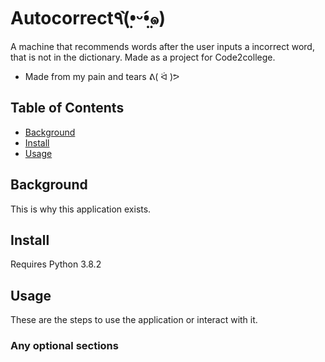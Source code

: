 # Autocorrect٩(•̤̀ᵕ•̤́๑)
A machine that recommends words after the user inputs a incorrect word, that is not in the dictionary. Made as a project for Code2college.
- Made from my pain and tears  ᕕ( ᐛ )ᕗ
## Table of Contents
- [Background](#background)
- [Install](#install)
- [Usage](#usage)
## Background
This is why this application exists.
## Install
Requires Python 3.8.2
## Usage
These are the steps to use the application or interact with it.
### Any optional sections
